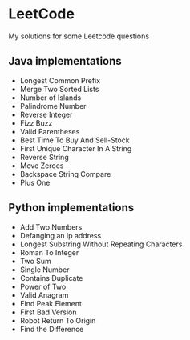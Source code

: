 # LeetCode
My solutions for some Leetcode questions

## Java implementations
- Longest Common Prefix
- Merge Two Sorted Lists	
- Number of Islands	
- Palindrome Number	
- Reverse Integer
- Fizz Buzz
- Valid Parentheses
- Best Time To Buy And Sell-Stock
- First Unique Character In A String
- Reverse String
- Move Zeroes
- Backspace String Compare
- Plus One

## Python implementations
- Add Two Numbers	
- Defanging an ip address
- Longest Substring Without Repeating Characters	
- Roman To Integer
- Two Sum
- Single Number
- Contains Duplicate
- Power of Two
- Valid Anagram
- Find Peak Element
- First Bad Version
- Robot Return To Origin
- Find the Difference